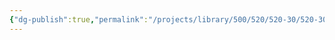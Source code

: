```yaml
---
{"dg-publish":true,"permalink":"/projects/library/500/520/520-30/520-30-a/","noteIcon":"0","created":"2024-02-13T18:47:41.513+09:00","updated":"2024-02-17T12:37:22.305+09:00"}
---
```


